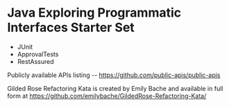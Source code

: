 # Java Exploring Programmatic Interfaces Starter Set

  * JUnit
  * ApprovalTests
  * RestAssured
  
Publicly available APIs listing  -- https://github.com/public-apis/public-apis

Gilded Rose Refactoring Kata is created by Emily Bache and available in full form at
https://github.com/emilybache/GildedRose-Refactoring-Kata/
